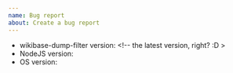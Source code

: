 ```yaml
---
name: Bug report
about: Create a bug report
---
```

<!-- Please search existing issues to avoid creating duplicates. -->
<!-- Please make sure you are using the latest version to make sure your issue has not already been fixed -->


- wikibase-dump-filter version: <!-- the latest version, right? :D >
- NodeJS version:
- OS version:

<!-- Include steps to reproduce and/or descriptions here. The easiest your bug will be to reproduce, the fastest we can solve it -->